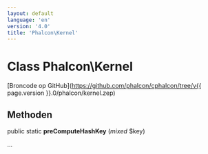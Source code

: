 ```yaml
---
layout: default
language: 'en'
version: '4.0'
title: 'Phalcon\Kernel'
---
```


# Class **Phalcon\Kernel**

[Broncode op GitHub](https://github.com/phalcon/cphalcon/tree/v{{ page.version }}.0/phalcon/kernel.zep)

## Methoden

public static **preComputeHashKey** (*mixed* $key)

...